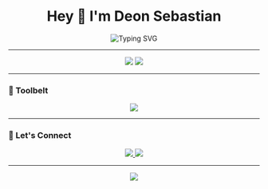 <h1 align="center">Hey 🐧 I'm Deon Sebastian</h1>

<p align="center">
  <img src="https://readme-typing-svg.demolab.com?font=Fira+Code&size=22&pause=1000&color=00FFD9&center=true&width=435&lines=Cybersecurity+%7C+Linux+%7C+Web+Dev;Always+learning+new+things..." alt="Typing SVG" />
</p>

---

<p align="center">
  <img src="https://github-readme-stats.vercel.app/api?username=Deonkilladi&show_icons=true&theme=tokyonight&hide_border=true" />
  <img src="https://github-readme-stats.vercel.app/api/top-langs/?username=Deonkilladi&layout=compact&theme=tokyonight&hide_border=true" />
</p>

---

### 🧰 Toolbelt

<p align="center">
  <img src="https://skillicons.dev/icons?i=linux,java,html,css,js,mysql,bash,vscode,github" />
</p>

---

### 🔗 Let's Connect

<p align="center">
  <a href="https://linkedin.com/in/deonsebastian" target="_blank">
    <img src="https://img.shields.io/badge/LinkedIn-blue?style=for-the-badge&logo=linkedin&logoColor=white" />
  </a>
  <a href="mailto:yourmail@gmail.com" target="_blank">
    <img src="https://img.shields.io/badge/Gmail-red?style=for-the-badge&logo=gmail&logoColor=white" />
  </a>
</p>

---

<p align="center">
  <img src="https://quotes-github-readme.vercel.app/api?type=horizontal&theme=tokyonight" />
</p>
